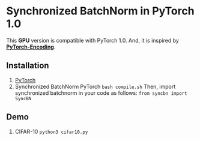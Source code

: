 # Synchronized BatchNorm in PyTorch 1.0
This **GPU** version is compatible with PyTorch 1.0. And, it is inspired by [**PyTorch-Encoding**](https://github.com/zhanghang1989/PyTorch-Encoding). 
## Installation
1. [PyTorch](https://pytorch.org/)
2. Synchronized BatchNorm PyTorch
``
bash compile.sh
`` 
Then, import synchronized batchnorm in your code as follows:
``
from syncbn import SyncBN
``
## Demo
1. CIFAR-10
``
python3 cifar10.py
``
